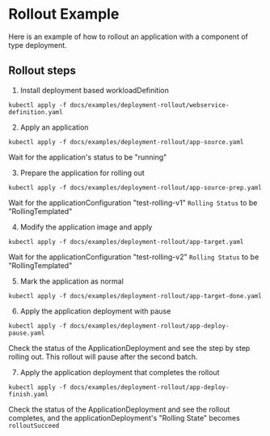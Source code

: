 # Rollout Example
Here is an example of how to rollout an application with a component of type deployment. 


## Rollout steps
1. Install deployment based workloadDefinition
```shell
kubectl apply -f docs/examples/deployment-rollout/webservice-definition.yaml
```

2. Apply an application 
```shell
kubectl apply -f docs/examples/deployment-rollout/app-source.yaml
```
Wait for the application's status to be "running"

3. Prepare the application for rolling out
```shell
kubectl apply -f docs/examples/deployment-rollout/app-source-prep.yaml
```
Wait for the applicationConfiguration "test-rolling-v1" `Rolling Status` to be "RollingTemplated"

4. Modify the application image and apply
```shell
kubectl apply -f docs/examples/deployment-rollout/app-target.yaml
```
Wait for the applicationConfiguration "test-rolling-v2" `Rolling Status` to be "RollingTemplated"

5. Mark the application as normal
```shell
kubectl apply -f docs/examples/deployment-rollout/app-target-done.yaml
```

6. Apply the application deployment with pause
```shell
kubectl apply -f docs/examples/deployment-rollout/app-deploy-pause.yaml
```
Check the status of the ApplicationDeployment and see the step by step rolling out.
This rollout will pause after the second batch.

7. Apply the application deployment that completes the rollout
```shell
kubectl apply -f docs/examples/deployment-rollout/app-deploy-finish.yaml
```
Check the status of the ApplicationDeployment and see the rollout completes, and the 
applicationDeployment's "Rolling State" becomes `rolloutSucceed`